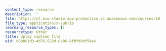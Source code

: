 ```yaml
---
content_type: resource
description: ''
file: https://ol-ocw-studio-app-production.s3.amazonaws.com/courses/18-03sc-differential-equations-fall-2011/d69881d34d76529d8b066fbfd8bf59e4_TRVS5Wo9LoM.vtt
file_type: application/x-subrip
learning_resource_types: []
resourcetype: Other
title: 3play caption file
uid: d69881d3-4d76-529d-8b06-6fbfd8bf59e4
---
```

